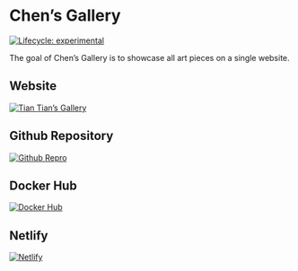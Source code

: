 Chen’s Gallery
================

<!-- README.md is generated from README.Rmd. Please edit that file -->
<!-- badges: start -->

[![Lifecycle:
experimental](https://img.shields.io/badge/lifecycle-experimental-orange.svg)](https://www.tidyverse.org/lifecycle/#experimental)
<!-- badges: end -->

The goal of Chen’s Gallery is to showcase all art pieces on a single
website.

## Website

[![Tian Tian’s
Gallery](/Users/chris/r_programming/chensgallery/static/general/url.png)](https://tiantiandegallery.netlify.app)

## Github Repository

[![Github
Repro](/Users/chris/r_programming/chensgallery/static/general/github.png)](https://github.com/deadhand777/chensgallery)

## Docker Hub

[![Docker
Hub](/Users/chris/r_programming/chensgallery/static/general/docker.png)](https://www.docker.com/)

## Netlify

[![Netlify](/Users/chris/r_programming/chensgallery/static/general/netlify.png)](https://app.netlify.com/sites/tiantiandegallery/overview)
